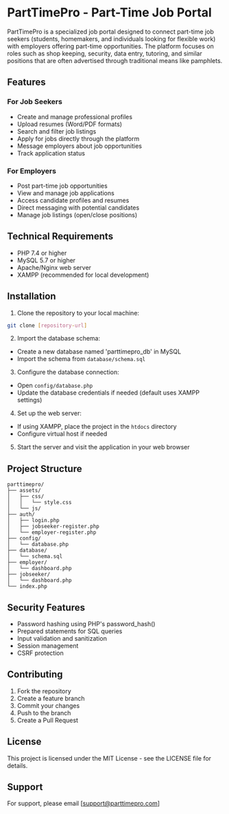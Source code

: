 # PartTimePro - Part-Time Job Portal

PartTimePro is a specialized job portal designed to connect part-time job seekers (students, homemakers, and individuals looking for flexible work) with employers offering part-time opportunities. The platform focuses on roles such as shop keeping, security, data entry, tutoring, and similar positions that are often advertised through traditional means like pamphlets.

## Features

### For Job Seekers
- Create and manage professional profiles
- Upload resumes (Word/PDF formats)
- Search and filter job listings
- Apply for jobs directly through the platform
- Message employers about job opportunities
- Track application status

### For Employers
- Post part-time job opportunities
- View and manage job applications
- Access candidate profiles and resumes
- Direct messaging with potential candidates
- Manage job listings (open/close positions)

## Technical Requirements

- PHP 7.4 or higher
- MySQL 5.7 or higher
- Apache/Nginx web server
- XAMPP (recommended for local development)

## Installation

1. Clone the repository to your local machine:
```bash
git clone [repository-url]
```

2. Import the database schema:
- Create a new database named 'parttimepro_db' in MySQL
- Import the schema from `database/schema.sql`

3. Configure the database connection:
- Open `config/database.php`
- Update the database credentials if needed (default uses XAMPP settings)

4. Set up the web server:
- If using XAMPP, place the project in the `htdocs` directory
- Configure virtual host if needed

5. Start the server and visit the application in your web browser

## Project Structure

```
parttimepro/
├── assets/
│   ├── css/
│   │   └── style.css
│   └── js/
├── auth/
│   ├── login.php
│   ├── jobseeker-register.php
│   └── employer-register.php
├── config/
│   └── database.php
├── database/
│   └── schema.sql
├── employer/
│   └── dashboard.php
├── jobseeker/
│   └── dashboard.php
└── index.php
```

## Security Features

- Password hashing using PHP's password_hash()
- Prepared statements for SQL queries
- Input validation and sanitization
- Session management
- CSRF protection

## Contributing

1. Fork the repository
2. Create a feature branch
3. Commit your changes
4. Push to the branch
5. Create a Pull Request

## License

This project is licensed under the MIT License - see the LICENSE file for details.

## Support

For support, please email [support@parttimepro.com] 